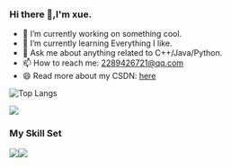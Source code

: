 ### Hi there 👋,I'm xue.

- 🔭 I’m currently working on something cool.
- 🌱 I’m currently learning Everything I like.
- 💬 Ask me about anything related to C++/Java/Python.
- 📫 How to reach me: 2289426721@qq.com
- 😄 Read more about my CSDN: [here](https://blog.csdn.net/oageux?type=blog)
  
![Top Langs](https://github-readme-stats.vercel.app/api/top-langs/?username=xuegao2005&layout=compact&theme=tokyonight)

![](https://github-readme-stats.vercel.app/api?username=xuegao2005&show_icons=true&theme=transparent)


### My Skill Set

![](https://img.shields.io/badge/Java-ED8B00?style=for-the-badge&logo=openjdk&logoColor=white)![](https://img.shields.io/badge/Python-3776AB?style=for-the-badge&logo=python&logoColor=white)


